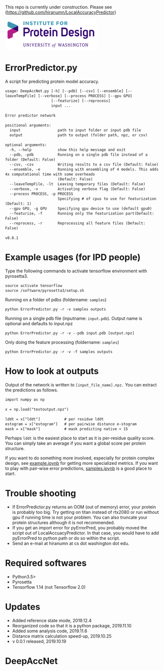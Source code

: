 This repo is currently under construction. Please see (https://github.com/hiranumn/LocalAccuracyPredictor)

<img src="figures/ipdlogo.png">

# ErrorPredictor.py
A script for predicting protein model accuracy.

```
usage: DeepAccNet.py [-h] [--pdb] [--csv] [--ensemble] [--leaveTempFile] [--verbose] [--process PROCESS] [--gpu GPU]
                     [--featurize] [--reprocess]
                     input ...

Error predictor network

positional arguments:
  input                 path to input folder or input pdb file
  output                path to output (folder path, npz, or csv)

optional arguments:
  -h, --help            show this help message and exit
  --pdb, -pdb           Running on a single pdb file instead of a folder (Default: False)
  --csv, -csv           Writing results to a csv file (Default: False)
  --ensemble, -e        Running with ensembling of 4 models. This adds 4x computational time with some overheads
                        (Default: False)
  --leaveTempFile, -lt  Leaving temporary files (Default: False)
  --verbose, -v         Activating verbose flag (Default: False)
  --process PROCESS, -p PROCESS
                        Specifying # of cpus to use for featurization (Default: 1)
  --gpu GPU, -g GPU     Specifying gpu device to use (default gpu0)
  --featurize, -f       Running only the featurization part(Default: False)
  --reprocess, -r       Reprocessing all feature files (Default: False)

v0.0.1
```
# Example usages (for IPD people)
Type the following commands to activate tensorflow environment with pyrosetta3.
```
source activate tensorflow
source /software/pyrosetta3/setup.sh
```

Running on a folder of pdbs (foldername: ```samples```)
```
python ErrorPredictor.py -r -v samples outputs
```

Running on a single pdb file (inputname: ```input.pdb```). Output name is optional and defaults to input.npz
```
python ErrorPredictor.py -r -v --pdb input.pdb [output.npz]
```

Only doing the feature processing (foldername: ```samples```)
```
python ErrorPredictor.py -r -v -f samples outputs
```

# How to look at outputs
Output of the network is written to ```[input_file_name].npz.```
You can extract the predictions as follows.

```
import numpy as np

x = np.load("testoutput.npz")

lddt = x["lddt"]           # per residue lddt
estogram = x["estogram"]   # per pairwise distance e-stogram
mask = x["mask"]           # mask predicting native < 15
```
Perhaps ```lddt``` is the easiest place to start as it is per-residue quality score. You can simply take an average if you want a global score per protein structure. 

If you want to do something more involved, especially for protein complex design, see [example.ipynb](ipynbs/example.ipynb) for getting more specialized metrics. If you want to play with pair-wise error predictions, [samples.ipynb](ipynbs/samples.ipynb) is a good place to start.

# Trouble shooting
- If ErrorPredictor.py returns an OOM (out of memory) error, your protein is probably too big. Try getting on titan instead of rtx2080 or run without gpu if running time is not your problem. You can also truncate your protein structures although it is not recommended.
- If you get an import error for pyErrorPred, you probably moved the script out of LocalAccuacyPredictor. In that case, you would have to add pyErrorPred to python path or do so within the script. 
- Send an e-mail at hiranumn at cs dot washington dot edu.

# Required softwares
- Python3.5>
- Pyrosetta 
- Tensorflow 1.14 (not Tensorflow 2.0)

# Updates
- Added reference state mode, 2019.12.4
- Reorganized code so that it is a python package, 2019.11.10
- Added some analysis code, 2019.11.6
- Distance matrix calculation speed-up, 2019.10.25
- v 0.0.1 released, 2019.10.19
# DeepAccNet
